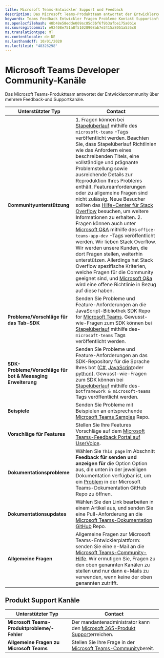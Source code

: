 ```yaml
---
title: Microsoft Teams-Entwickler Support und Feedback
description: Das Microsoft Teams-Produktteam antwortet der Entwicklercommunity über mehrere Feedback-und Supportkanäle.
keywords: Teams Feedback Entwickler Fragen Probleme Kontakt Supportanfrage Bugs Beiträge
ms.openlocfilehash: 48b48e58edde009ac85d3bf6f9b3afbe175a0b1e
ms.sourcegitcommit: e92408e751a8f51028908ab7e2415a8051a536c0
ms.translationtype: MT
ms.contentlocale: de-DE
ms.lasthandoff: 10/01/2020
ms.locfileid: "48326298"
---
```

# <a name="microsoft-teams-developer-community-channels"></a>Microsoft Teams Developer Community-Kanäle

Das Microsoft Teams-Produktteam antwortet der Entwicklercommunity über mehrere Feedback-und Supportkanäle.


|            **Unterstützter Typ**            |               **Contact**                                                                                  |
|-----------------------------------------------------|---------------------------------------------------------------------------------------------------------------------------------------------------------------------------------------------------------------------------------------------------------------------------------------------------------------------------------------------------------------------------------------------------------------------------------------------------------------------------------------------------|
|         **Communityunterstützung**          | 1. Fragen können bei [Stapelüberlauf](https://stackoverflow.com/questions/tagged/microsoft-teams) mithilfe des `microsoft-teams` -Tags veröffentlicht werden. Beachten Sie, dass Stapelüberlauf Richtlinien wie das Anfordern eines beschreibenden Titels, eine vollständige und prägnante Problemstellung sowie ausreichende Details zur Reproduktion Ihres Problems enthält. Featureanforderungen oder zu allgemeine Fragen sind nicht zulässig. Neue Besucher sollten das [Hilfe-Center für Stack Overflow](https://stackoverflow.com/help/how-to-ask) besuchen, um weitere Informationen zu erhalten.                                                                                                                                                                        2. Fragen können auch unter [Microsoft Q&A]( https://docs.microsoft.com/answers/topics/office-teams-app-dev.html) mithilfe des `office-teams-app-dev` -Tags veröffentlicht werden. Wir lieben Stack Overflow. Wir werden unsere Kunden, die dort Fragen stellen, weiterhin unterstützen. Allerdings hat Stack Overflow spezifische Kriterien, welche Fragen für die Community geeignet sind, und [Microsoft Q&a](/answers/topics/office-teams-app-dev.html) wird eine offene Richtlinie in Bezug auf diese haben.                                                                                                    |
|        **Probleme/Vorschläge für das Tab-SDK**        |  Senden Sie Probleme und Feature-Anforderungen an die JavaScript-Bibliothek SDK Repo for [Microsoft Teams](https://github.com/OfficeDev/microsoft-teams-library-js). Gewusst-wie-Fragen zum SDK können bei [Stapelüberlauf](https://stackoverflow.com/questions/tagged/microsoft-teams) mithilfe des- `microsoft-teams` Tags veröffentlicht werden.                                                                                                                                                                                                                       |
|            **SDK-Probleme/Vorschläge für bot & Messaging Erweiterung**             |       Senden Sie Probleme und Feature-Anforderungen an das SDK-Repository für die Sprache Ihres bot ([C#](https://github.com/Microsoft/botbuilder-dotnet/), [JavaScript](https://github.com/Microsoft/botbuilder-js)oder [python](https://github.com/Microsoft/botbuilder-python)). Gewusst-wie-Fragen zum SDK können bei [Stapelüberlauf](https://stackoverflow.com/questions/tagged/botframewor%20microsoft-teams) mithilfe des- `botframework & microsoft-teams` Tags veröffentlicht werden.                                                                                            |
| **Beispiele** |             Senden Sie Probleme mit Beispielen an entsprechende [Microsoft Teams Samples](/microsoftteams/platform/tutorials/code-samples) Repo.                                                                                                                                                                                            |
| **Vorschläge für Features**             |      Stellen Sie Ihre Features Vorschläge auf dem [Microsoft Teams-Feedback Portal auf UserVoice](https://microsoftteams.uservoice.com/forums/555103-public-preview/category/182881-developer-platform).                                                                                                                                                            |
|        **Dokumentationsprobleme**        |                                                                                                                                                                      Wählen Sie `This page` im Abschnitt **Feedback für senden und anzeigen für** die Option Option aus, die unten in der jeweiligen Dokumentation verfügbar ist, um ein [Problem](https://github.com/MicrosoftDocs/msteams-docs/issues) in der Microsoft Teams-Dokumentation GitHub Repo zu öffnen.                                                                                                                                                                      |
|       **Dokumentationsupdates**        | Wählen Sie den Link bearbeiten in einem Artikel aus, und senden Sie eine Pull-Anforderung an die [Microsoft Teams-Dokumentation GitHub](https://github.com/MicrosoftDocs/msteams-docs) Repo.                                                                                                                                                                      |
|          **Allgemeine Fragen**         |          Allgemeine Fragen zur Microsoft Teams-Entwicklerplattform: senden Sie eine e-Mail an die [Microsoft Teams-Community-Hilfe](mailto:microsoftteamsdev@microsoft.com). Wir ermutigen Sie, Fragen zu den oben genannten Kanälen zu stellen und nur dann e-Mails zu verwenden, wenn keine der oben genannten zutrifft.                                                                                                                                                                          |

## <a name="product-support-channels"></a>Produkt Support Kanäle
|            **Unterstützter Typ**            |               **Contact**                                                                                  |
|-----------------------------------------------------|---------------------------------------------------------------------------------------------------------------------------------------------------------------------------------------------------------------------------------------------------------------------------------------------------------------------------------------------------------------------------------------------------------------------------------------------------------------------------------------------------|
|         **Microsoft Teams-Produktprobleme/-Fehler**          | Der mandantenadministrator kann den [Microsoft 365-Produkt Support](/microsoft-365/admin/contact-support-for-business-products)erreichen.                                                            |
|        **Allgemeine Fragen zu Microsoft Teams**        |  Stellen Sie Ihre Frage in der [Microsoft Teams-Community](https://answers.microsoft.com/en-us/msteams/forum)bereit.               |                                                                                                                                                         
